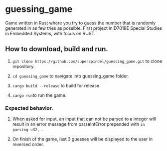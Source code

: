 guessing_game
======
Game written in Rust where you try to guess the number that is randomly generated in as few tries as possible. First project in D7018E Special Studies in Embedded Systems, with focus on RUST.

## How to download, build and run.

1. `git clone https://github.com/superspindel/guessing_game.git` to clone repository.

2. `cd guessing_game` to navigate into guessing_game folder.

3. `cargo build --release` to build for release.

4. `cargo run`to run the game.

### Expected behavior.

1. When asked for input, an input that can not be parsed to a integer will result in an error message from parseIntError prepended with `in parsing u32, `.

2. On finish of the game, last 3 guesses will be displayed to the user in reversed order.
